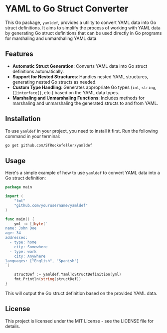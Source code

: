 # YAML to Go Struct Converter

This Go package, `yamldef`, provides a utility to convert YAML data into Go struct definitions. It aims to simplify the process of working with YAML data by generating Go struct definitions that can be used directly in Go programs for marshaling and unmarshaling YAML data.

## Features

- **Automatic Struct Generation**: Converts YAML data into Go struct definitions automatically.
- **Support for Nested Structures**: Handles nested YAML structures, generating nested Go structs as needed.
- **Custom Type Handling**: Generates appropriate Go types (`int`, `string`, `[]interface{}`, etc.) based on the YAML data types.
- **Marshaling and Unmarshaling Functions**: Includes methods for marshaling and unmarshaling the generated structs to and from YAML.

## Installation

To use `yamldef` in your project, you need to install it first. Run the following command in your terminal:

```bash
go get github.com/STRockefeller/yamldef
```

## Usage

Here's a simple example of how to use `yamldef` to convert YAML data into a Go struct definition:

```go
package main

import (
	"fmt"
	"github.com/yourusername/yamldef"
)

func main() {
	yml := []byte(`
name: John Doe
age: 34
addresses:
  - type: home
    city: Somewhere
  - type: work
    city: Anywhere
languages: ["English", "Spanish"]
`)

	structDef := yamldef.YamlToStructDefinition(yml)
	fmt.Println(string(structDef))
}
```

This will output the Go struct definition based on the provided YAML data.

## License

This project is licensed under the MIT License - see the LICENSE file for details.
